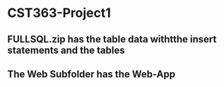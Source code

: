 # CST363-Project1

## FULLSQL.zip has the table data withtthe insert statements and the tables
## The Web Subfolder has the Web-App 
